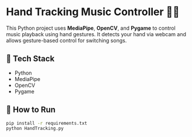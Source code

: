 # Hand Tracking Music Controller 🎵🤚

This Python project uses **MediaPipe**, **OpenCV**, and **Pygame** to control music playback using hand gestures. It detects your hand via webcam and allows gesture-based control for switching songs.

## 🔧 Tech Stack
- Python
- MediaPipe
- OpenCV
- Pygame

## 🚀 How to Run
```bash
pip install -r requirements.txt
python HandTracking.py

